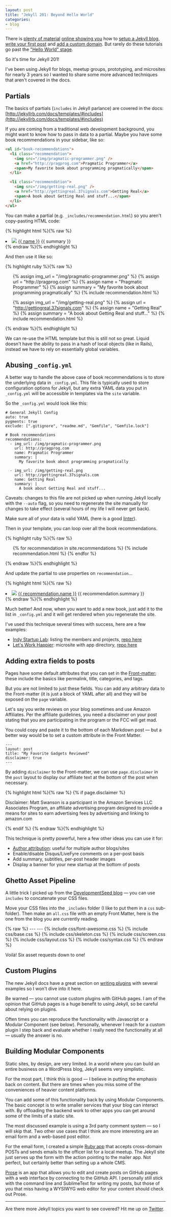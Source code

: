 ```yaml
---
layout: post
title: "Jekyll 201: Beyond Hello World"
categories:
- blog
---
```


There is [plenty of material][j1] [online showing you][j2] how to 
[setup a Jekyll blog][j3], [write your first post][j4] and 
[add a custom domain][j5]. But rarely do these tutorials go past
the ["Hello World" stage][j6].

[j1]: http://benhowdle.im/2013/06/02/jekyll-in-15-minutes/
[j2]: http://destroytoday.com/blog/hello-world-im-jekyll/
[j3]: http://danielmcgraw.com/2011/04/14/The-Ultimate-Guide-To-Getting-Started-With-Jekyll-Part-1/
[j4]: http://ianreah.com/2012/12/27/An-introduction-to-Jekyll.html
[j5]: https://help.github.com/articles/setting-up-a-custom-domain-with-pages
[j6]: https://github.com/burkemw3/Heroku-Jekyll-Hello-World

So it's time for Jekyll 201! 

I've been using Jekyll for blogs, meetup groups, prototyping, and microsites for
nearly 3 years so I wanted to share some more advanced techniques that aren't
covered in the docs.

## Partials
The basics of partials (`includes` in Jekyll parlance) are covered in the 
docs: [http://jekyllrb.com/docs/templates/#includes](http://jekyllrb.com/docs/templates/#includes)

If you are coming from a traditional web development background, you might want
to know how to pass in data to a partial. Maybe you have some book 
recommendations in your sidebar, like so:

```html
<ul id="book-recommendations">
  <li class="recommendation">
    <img src="/img/pragmatic-programmer.png" />
    <a href="http://pragprog.com">Pragmatic Programmer</a>
    <span>My favorite book about programming pragmatically</span>
  </li>

  <li class="recommendation">
    <img src="/img/getting-real.png" />
    <a href="http://gettingreal.37signals.com">Getting Real</a>
    <span>A book about Getting Real and stuff...</span>
  </li>
</ul>
```

You can make a partial (e.g. `_includes/recommendation.html`) so you aren't 
copy-pasting HTML code:

{% highlight html %}{% raw %}
<li class="recommendation">
  <img src="{{ img_url }}" />
  <a href="{{ url }}">{{ name }}</a>
  <span>{{ summary }}</span>
</li>
{% endraw %}{% endhighlight %}

And then use it like so:

{% highlight ruby %}{% raw %}
<ul id="book-recommendations">
  {% assign img_url = "/img/pragmatic-programmer.png" %}
  {% assign url = "http://pragprog.com" %}
  {% assign name = "Pragmatic Programmer" %}
  {% assign summary = "My favorite book about programming pragmatically" %}
  {% include recommendation.html %}

  {% assign img_url = "/img/getting-real.png" %}
  {% assign url = "http://gettingreal.37signals.com" %}
  {% assign name = "Getting Real" %}
  {% assign summary = "A book about Getting Real and stuff..." %}
  {% include recommendation.html %}
</ul>
{% endraw %}{% endhighlight %}

We can re-use the HTML template but this is still not so great. Liquid doesn't 
have the ability to pass in a hash of local objects (like in Rails), instead we 
have to rely on essentially global variables.

## Abusing `_config.yml`
A better way to handle the above case of book recommendations is to store the
underlying data in `_config.yml`. This file is typically used to store configuration
options for Jekyll, but any extra YAML data you put in `_config.yml` will be 
accessible in templates via the `site` variable.

So the `_config.yml` would look like this:

    # General Jekyll Config
    auto: true
    pygments: true
    exclude: [".gitignore", "readme.md", "Gemfile", "Gemfile.lock"]

    # Book recommendations
    recommendations:
      - img_url: /img/pragmatic-programmer.png
        url: http://pragprog.com
        name: Pragmatic Programmer
        summary: |
          My favorite book about programming pragmatically

      - img_url: /img/getting-real.png
        url: http://gettingreal.37signals.com
        name: Getting Real
        summary: |
          A book about Getting Real and stuff...

Caveats: changes to this file are not picked up when running Jekyll locally with
the `--auto` flag, so you need to regenerate the site manually for changes to
take effect (several hours of my life I will never get back).

Make sure all of your data is valid YAML (here is a good [linter][yl]).

Then in your template, you can loop over all the book recommendations.

{% highlight ruby %}{% raw %}
<ul id="book-recommendations">
  {% for recommendation in site.recommendations %}
    {% include recommendation.html %}
  {% endfor %}
</ul>
{% endraw %}{% endhighlight %}

And update the partial to use properties on `recommendation`...

{% highlight html %}{% raw %}
<li class="recommendation">
  <img src="{{ recommendation.img_url }}" />
  <a href="{{ recommendation.url }}">{{ recommendation.name }}</a>
  <span>{{ recommendation.summary }}</span>
</li>
{% endraw %}{% endhighlight %}

Much better! And now, when you want to add a new book, just add it to the list
in `_config.yml` and it will get rendered when you regenerate the site.

I've used this technique several times with success, here are a few examples:
* [Indy Startup Lab][isl]: listing the members and projects, [repo here][islc]
* [Let's Work Happier][lwh]: microsite with app directory, [repo here][lwhc]

## Adding extra fields to posts
Pages have some default attributes that you can set in the [Front-matter][fm];
these include the basics like permalink, title, categories, and tags.

But you are not limited to just these fields. You can add any arbitrary data to
the Front-matter (it is just a block of YAML after all) and they will be exposed
on the `page` variable.

Let's say you write reviews on your blog sometimes and use Amazon Affiliates. Per
the affiliate guidelines, you need a disclaimer on your post stating that you
are participating in the program or the FCC will get mad.

You could copy and paste it to the bottom of each Markdown post &mdash; but a better
way would be to set a custom attribute in the Front Matter.

    ---
    layout: post
    title: "My Favorite Gadgets Reviewed"
    disclaimer: true
    ---

By adding `disclaimer` to the Front-matter, we can use `page.disclaimer` in the
`post` layout to display our affiliate text at the bottom of the post when
necessary.

{% highlight html %}{% raw %}
  {% if page.disclaimer %}
    <div class="disclaimer">
      <p>
        Disclaimer: Matt Swanson is a participant in the Amazon Services LLC 
        Associates Program, an affiliate advertising program designed to provide 
        a means for sites to earn advertising fees by advertising and linking 
        to amazon.com
      </p>
    </div>
  {% endif %}
{% endraw %}{% endhighlight %}

This technique is pretty powerful, here a few other ideas you can use it for:
* [Author attribution][aa]: useful for multiple author blogs/sites
* Enable/disable Disqus/LiveFyre comments on a per-post basis
* Add summary, subtitles, per-post header images
* Display a banner for your new startup at the bottom of posts

## Ghetto Asset Pipeline
A little trick I picked up from the [DevelopmentSeed blog][ds] &mdash; you can use
`includes` to concatenate your CSS files.

Move your CSS files into the `_includes` folder (I like to put them in a `css`
sub-folder). Then make an `all.css` file with an empty Front Matter, here is the
one from the blog you are currently reading.

{% raw %}
    ---
    ---
    {% include css/font-awesome.css %}
    {% include css/base.css %}
    {% include css/skeleton.css %}
    {% include css/screen.css %}
    {% include css/layout.css %}
    {% include css/syntax.css %}
{% endraw %}

Voilà! Six asset requests down to one!

## Custom Plugins
The new Jekyll docs have a great section on [writing plugins][plugin] with several
examples so I won't dive into it here.

Be warned &mdash; you cannot use custom plugins with GitHub pages. I am of the opinion
that GitHub pages is a huge benefit to using Jekyll, so be careful about relying
on plugins.

Often times you can reproduce the functionality with Javascript or a Modular
Component (see below). Personally, whenever I reach for a custom plugin I step
back and evaluate whether I really need the functionality at all &mdash; usually the
answer is no.

## Building Modular Components
Static sites, by design, are very limited. In a world where you can build an
entire business on a WordPress blog, Jekyll seems very simplistic.

For the most part, I think this is good &mdash; I believe in putting the emphasis back
on content. But there are times when you miss some of the conveniences of heavier
content platforms.

You can add some of this functionality back by using Modular Components. The 
basic concept is to write smaller services that your blog can interact with. By
offloading the backend work to other apps you can get around some of the limits
of a static site.

The most discussed example is using a 3rd party comment system &mdash; so I will skip
that. Two other use cases that I think are more interesting are an email form
and a web-based post editor.

For the email form, I created a simple [Ruby app][mailer] that accepts
cross-domain POSTs and sends emails to the officer list for a local meetup. The
Jekyll site just serves up the form with the action pointing to the mailer
app. Not perfect, but certainly better than setting up a whole CMS.

[Prose][prose] is an app that allows you to edit and create posts on GitHub
pages with a web interface by connecting to the GitHub API. I personally still
stick with the command line and SublimeText for writing my posts, but those of
you that miss having a WYSIWYG web editor for your content should check out
Prose.

---

Are there more Jekyll topics you want to see covered? Hit me up on 
[Twitter](https://twitter.com/_swanson).

[fm]: http://jekyllrb.com/docs/frontmatter/
[plugin]: http://jekyllrb.com/docs/plugins/
[isl]: https://indystartuplab.github.io/
[islc]: https://github.com/IndyStartupLab/indystartuplab.github.io
[lwh]: http://letsworkhappier.com
[lwhc]: https://github.com/sep/letsworkhappier.com
[aa]: http://www.lostdecadegames.com/blog-author-attribution-using-jekyll/
[yl]: http://yamllint.com/
[ds]: http://developmentseed.org/blog/2011/09/09/jekyll-github-pages/
[mailer]: https://github.com/indy-software-artisans/jekyll-mailer
[prose]: http://developmentseed.org/blog/2012/june/25/prose-a-content-editor-for-github/






